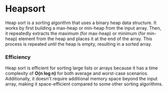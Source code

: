 # Heapsort
Heap sort is a sorting algorithm that uses a binary heap data structure. It works by first building a max-heap or min-heap from the input array. Then, it repeatedly extracts the maximum (for max-heap) or minimum (for min-heap) element from the heap and places it at the end of the array. This process is repeated until the heap is empty, resulting in a sorted array.

### Efficiency
Heap sort is efficient for sorting large lists or arrays because it has a time complexity of **O(n log n)** for both average and worst-case scenarios. Additionally, it doesn't require additional memory space beyond the input array, making it space-efficient compared to some other sorting algorithms.

